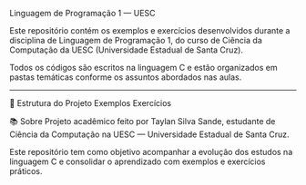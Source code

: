 Linguagem de Programação 1 — UESC

Este repositório contém os exemplos e exercícios desenvolvidos durante a disciplina de Linguagem de Programação 1, do curso de Ciência da Computação da UESC (Universidade Estadual de Santa Cruz).

Todos os códigos são escritos na linguagem C e estão organizados em pastas temáticas conforme os assuntos abordados nas aulas.

---

📁 Estrutura do Projeto
Exemplos
Exercícios

📚 Sobre
Projeto acadêmico feito por Taylan Silva Sande, estudante de Ciência da Computação na UESC — Universidade Estadual de Santa Cruz.

Este repositório tem como objetivo acompanhar a evolução dos estudos na linguagem C e consolidar o aprendizado com exemplos e exercícios práticos.
